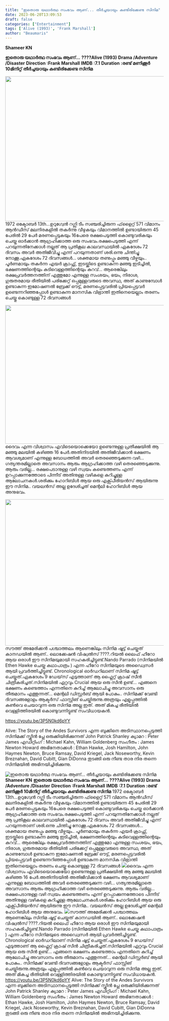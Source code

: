 ```yaml
---
title: "ഇതൊരു യഥാർത്ഥ സംഭവം ആണ്... തീർച്ചയായും കണ്ടിരിക്കേണ്ട സിനിമ"
date: 2023-06-20T13:09:53
draft: false
categories: ["Entertainment"]
tags: ['Alive (1993)', 'Frank Marshall']
author: "Beaumaris"
---
```


<strong>Shameer KN </strong>

<strong>ഇതൊരു യഥാർത്ഥ സംഭവം ആണ്...</strong>
<strong>????Alive (1993)</strong>
<strong>Drama /Adventure /Disaster</strong>
<strong>Direction :Frank Marshall</strong>
<strong>IMDB :7.1</strong>
<strong>Duration :രണ്ട് മണിക്കൂർ 10മിനിറ്റ്</strong>
<strong>തീർച്ചയായും കണ്ടിരിക്കേണ്ട സിനിമ</strong>

<a href="https://cdn.boolokam.com/articles/2023/06/dqffff.jpg"><img class=" wp-image-400335 aligncenter" src="https://cdn.boolokam.com/articles/2023/06/dqffff.jpg" alt="" width="876" height="460" /></a>1972 ഒക്ടോബർ 13th...ഉറുഗ്വേൻ റഗ്ബി ടീം സഞ്ചരിച്ചിരുന്ന ഫ്‌ളൈറ്റ് 571 വിമാനം ആൻഡീസ്‌ മലനിരകളിൽ തകർന്നു വീഴുകയും വിമാനത്തിൽ ഉണ്ടായിരുന്ന 45 പേരിൽ 29 പേർ മരണപ്പെടുകയും 16പേരെ രക്ഷപെടുത്തി കൊണ്ടുവരികയും ചെയ്ത ഓർക്കാൻ ആഗ്രഹിക്കാത്ത ഒരു സംഭവം.രക്ഷപെടുത്തി എന്ന് പറയുന്നതിനേക്കാൾ നല്ലത് ആ പ്രതികൂല കാലവസ്ഥയിൽ ഏകദേശം 72 ദിവസം അവർ അതിജീവിച്ചു എന്ന് പറയുന്നതാണ് ശരി.ഒന്നു ചിന്തിച്ചു നോക്കൂ.ഏകദേശം 72 ദിവസങ്ങൾ... ശക്തമായ തണുപ്പും മഞ്ഞു വീഴ്ചയും.. പൂർണമായും തകർന്ന എയർ ക്രാഫ്റ്റ്, ഇടയ്ക്കിടെ ഉണ്ടാകുന്ന മഞ്ഞു ഇടിച്ചിൽ, ഭക്ഷണത്തിന്റെയും കുടിവെള്ളത്തിന്റെയും കുറവ്... ആരെങ്കിലും രക്ഷപ്രവർത്തനത്തിന് എത്തുമോ എന്നുള്ള സംശയം, ഭയം, നിരാശ, ഗുരുതരമായ രീതിയിൽ പരിക്കേറ്റ് ഒപ്പമുള്ളവരുടെ അവസ്ഥ, അത് കാണുമ്പോൾ ഉണ്ടാകുന്ന ഇമോഷണൽ ബ്രേക്ക്‌ ഔട്ട്‌, മരണപ്പെട്ടവരിൽ പ്രിയപ്പെട്ടവർ ഉണ്ടെന്നറിഞ്ഞപ്പോൾ ഉണ്ടാകുന്ന മാനസിക വിഭ്രാന്തി ഇതിനെയെല്ലാം തരണം ചെയ്തു കൊണ്ടുള്ള 72 ദിവസങ്ങൾ

<a href="https://cdn.boolokam.com/articles/2023/06/dqdfffffg-1.jpg"><img class="wp-image-400336 aligncenter" src="https://cdn.boolokam.com/articles/2023/06/dqdfffffg-1.jpg" alt="" width="782" height="440" /></a>ദൈവം എന്ന വിശ്വാസം എവിടെയൊക്കെയോ ഉണ്ടെന്നുള്ള പ്രതീക്ഷയിൽ ആ മഞ്ഞു മലയിൽ കഴിഞ്ഞ 16 പേർ.അതിനിടയിൽ അതിജീവിക്കാൻ ഭക്ഷണം ആവശ്യമാണ്‌ എന്നുള്ള ബോധത്തിൽ അവർ തെരഞ്ഞെടുക്കുന്ന വഴി... ഗത്യന്തരമില്ലാതെ അവസാനം ആരും ആഗ്രഹിക്കാത്ത വഴി തെരഞ്ഞെടുക്കുന്നു. ആരും വരില്ല... രക്ഷപെടാനുള്ള വഴി സ്വയം കണ്ടെത്തണം എന്ന് ഉറപ്പാക്കുന്നത്തോടെ പിന്നീട് അതിനുള്ള വഴികളെ കുറിച്ചുള്ള ആലോചനകൾ.ശരിക്കും ഹോറിബിൾ ആയ ഒരു എക്സ്പീരിയൻസ് ആയിരുന്നു ഈ സിനിമ.. വയലൻസ് അല്ല ഉദേശിച്ചത്‌ മെന്റലി ഹോറിബിൾ ആയ അനുഭവം.

<a href="https://cdn.boolokam.com/articles/2023/06/fwwfggg.jpg"><img class=" wp-image-400337 aligncenter" src="https://cdn.boolokam.com/articles/2023/06/fwwfggg.jpg" alt="" width="829" height="464" /></a>സൗത്ത് അമേരിക്കൻ പശ്ചാത്തലം ആണെങ്കിലും സിനിമ ഷൂട്ട്‌ ചെയ്തത് കാനഡയിൽ ആണ്.. ലൊക്കേഷൻ വിഷ്വൽസ് ????.റിയൽ ലൈഫ് ഹീറോ ആയ ഒരാൾ ഈ സിനിമയുമായി സഹകരിച്ചിട്ടുണ്ട്.Nando Parrado (സിനിമയിൽ Ethen Hawke ചെയ്ത കഥാപാത്രം ) എന്ന ഹീറോ സിനിമയുടെ അഡ്വൈസർ ആയി പ്രവർത്തിച്ചിട്ടുണ്ട്. Chronological ഓർഡറിലാണ് സിനിമ ഷൂട്ട്‌ ചെയ്തത്.ഏകദേശം 9 ഡേയ്‌സ് എടുത്താണ് ആ ഫ്ലൈറ്റ് ക്രാഷ് സീൻ ചിത്രീകരിച്ചത്.സിനിമയിൽ ഏറ്റവും Crucial ആയ ഒരു സീൻ ഉണ്ട്... എങ്ങനെ ഭക്ഷണം കണ്ടെത്താം എന്നതിനെ കുറിച്ച് ആലോചിച്ചു അവസാനം ഒരു തീരുമാനം എത്തുന്നത്... മെന്റലി ഡിസ്റ്റർബ് ആയി പോകും.. സിനിമക്ക് വേണ്ടി ദിവസങ്ങളോളം ആക്ടർസ് ഫാസ്റ്റിങ് ചെയ്തിരുന്നു.അത്രയും എളുപ്പത്തിൽ കൺവെ ചെയാവുന്ന ഒരു സിനിമ അല്ല ഇത്. അത് മികച്ച രീതിയിൽ വെള്ളിത്തിരയിൽ കൊണ്ടുവന്നിട്ടുണ്ട് സംവിധായകൻ.

https://youtu.be/3P5N0kd6pYY

Alive: The Story of the Andes Survivors എന്ന ബുക്കിനെ അടിസ്ഥാനപ്പെടുത്തി സിനിമക്ക് സ്ക്രീൻ പ്ലേ ഒരുക്കിയിരിക്കുന്നത് John Patrick Shanley
ക്യാമറ : Peter James
എഡിറ്റിംഗ് : Michael Kahn, William Goldenberg
സംഗീതം : James Newton Howard
അഭിനേതാക്കൾ : Ethan Hawke, Josh Hamilton, John Haymes Newton, Bruce Ramsay, David Kriegel, Jack Noseworthy, Kevin Breznahan, David Cubitt, Gian DiDonna തുടങ്ങി ഒരു നീണ്ട താര നിര തന്നെ സിനിമയിൽ അഭിനയിച്ചിരിക്കുന്നു.


![ഇതൊരു യഥാർത്ഥ സംഭവം ആണ്... തീർച്ചയായും കണ്ടിരിക്കേണ്ട സിനിമ](https://cdn.boolokam.com/articles/2023/06/dqffff.jpg)**Shameer KN** **ഇതൊരു യഥാർത്ഥ സംഭവം ആണ്...** **????Alive (1993)** **Drama /Adventure /Disaster** **Direction :Frank Marshall** **IMDB :7.1** **Duration :രണ്ട് മണിക്കൂർ 10മിനിറ്റ്** **തീർച്ചയായും കണ്ടിരിക്കേണ്ട സിനിമ** [](https://cdn.boolokam.com/articles/2023/06/dqffff.jpg)1972 ഒക്ടോബർ 13th...ഉറുഗ്വേൻ റഗ്ബി ടീം സഞ്ചരിച്ചിരുന്ന ഫ്‌ളൈറ്റ് 571 വിമാനം ആൻഡീസ്‌ മലനിരകളിൽ തകർന്നു വീഴുകയും വിമാനത്തിൽ ഉണ്ടായിരുന്ന 45 പേരിൽ 29 പേർ മരണപ്പെടുകയും 16പേരെ രക്ഷപെടുത്തി കൊണ്ടുവരികയും ചെയ്ത ഓർക്കാൻ ആഗ്രഹിക്കാത്ത ഒരു സംഭവം.രക്ഷപെടുത്തി എന്ന് പറയുന്നതിനേക്കാൾ നല്ലത് ആ പ്രതികൂല കാലവസ്ഥയിൽ ഏകദേശം 72 ദിവസം അവർ അതിജീവിച്ചു എന്ന് പറയുന്നതാണ് ശരി.ഒന്നു ചിന്തിച്ചു നോക്കൂ.ഏകദേശം 72 ദിവസങ്ങൾ... ശക്തമായ തണുപ്പും മഞ്ഞു വീഴ്ചയും.. പൂർണമായും തകർന്ന എയർ ക്രാഫ്റ്റ്, ഇടയ്ക്കിടെ ഉണ്ടാകുന്ന മഞ്ഞു ഇടിച്ചിൽ, ഭക്ഷണത്തിന്റെയും കുടിവെള്ളത്തിന്റെയും കുറവ്... ആരെങ്കിലും രക്ഷപ്രവർത്തനത്തിന് എത്തുമോ എന്നുള്ള സംശയം, ഭയം, നിരാശ, ഗുരുതരമായ രീതിയിൽ പരിക്കേറ്റ് ഒപ്പമുള്ളവരുടെ അവസ്ഥ, അത് കാണുമ്പോൾ ഉണ്ടാകുന്ന ഇമോഷണൽ ബ്രേക്ക്‌ ഔട്ട്‌, മരണപ്പെട്ടവരിൽ പ്രിയപ്പെട്ടവർ ഉണ്ടെന്നറിഞ്ഞപ്പോൾ ഉണ്ടാകുന്ന മാനസിക വിഭ്രാന്തി ഇതിനെയെല്ലാം തരണം ചെയ്തു കൊണ്ടുള്ള 72 ദിവസങ്ങൾ [![](https://cdn.boolokam.com/articles/2023/06/dqdfffffg-1.jpg)](https://cdn.boolokam.com/articles/2023/06/dqdfffffg-1.jpg)ദൈവം എന്ന വിശ്വാസം എവിടെയൊക്കെയോ ഉണ്ടെന്നുള്ള പ്രതീക്ഷയിൽ ആ മഞ്ഞു മലയിൽ കഴിഞ്ഞ 16 പേർ.അതിനിടയിൽ അതിജീവിക്കാൻ ഭക്ഷണം ആവശ്യമാണ്‌ എന്നുള്ള ബോധത്തിൽ അവർ തെരഞ്ഞെടുക്കുന്ന വഴി... ഗത്യന്തരമില്ലാതെ അവസാനം ആരും ആഗ്രഹിക്കാത്ത വഴി തെരഞ്ഞെടുക്കുന്നു. ആരും വരില്ല... രക്ഷപെടാനുള്ള വഴി സ്വയം കണ്ടെത്തണം എന്ന് ഉറപ്പാക്കുന്നത്തോടെ പിന്നീട് അതിനുള്ള വഴികളെ കുറിച്ചുള്ള ആലോചനകൾ.ശരിക്കും ഹോറിബിൾ ആയ ഒരു എക്സ്പീരിയൻസ് ആയിരുന്നു ഈ സിനിമ.. വയലൻസ് അല്ല ഉദേശിച്ചത്‌ മെന്റലി ഹോറിബിൾ ആയ അനുഭവം. [![](https://cdn.boolokam.com/articles/2023/06/fwwfggg.jpg)](https://cdn.boolokam.com/articles/2023/06/fwwfggg.jpg)സൗത്ത് അമേരിക്കൻ പശ്ചാത്തലം ആണെങ്കിലും സിനിമ ഷൂട്ട്‌ ചെയ്തത് കാനഡയിൽ ആണ്.. ലൊക്കേഷൻ വിഷ്വൽസ് ????.റിയൽ ലൈഫ് ഹീറോ ആയ ഒരാൾ ഈ സിനിമയുമായി സഹകരിച്ചിട്ടുണ്ട്.Nando Parrado (സിനിമയിൽ Ethen Hawke ചെയ്ത കഥാപാത്രം ) എന്ന ഹീറോ സിനിമയുടെ അഡ്വൈസർ ആയി പ്രവർത്തിച്ചിട്ടുണ്ട്. Chronological ഓർഡറിലാണ് സിനിമ ഷൂട്ട്‌ ചെയ്തത്.ഏകദേശം 9 ഡേയ്‌സ് എടുത്താണ് ആ ഫ്ലൈറ്റ് ക്രാഷ് സീൻ ചിത്രീകരിച്ചത്.സിനിമയിൽ ഏറ്റവും Crucial ആയ ഒരു സീൻ ഉണ്ട്... എങ്ങനെ ഭക്ഷണം കണ്ടെത്താം എന്നതിനെ കുറിച്ച് ആലോചിച്ചു അവസാനം ഒരു തീരുമാനം എത്തുന്നത്... മെന്റലി ഡിസ്റ്റർബ് ആയി പോകും.. സിനിമക്ക് വേണ്ടി ദിവസങ്ങളോളം ആക്ടർസ് ഫാസ്റ്റിങ് ചെയ്തിരുന്നു.അത്രയും എളുപ്പത്തിൽ കൺവെ ചെയാവുന്ന ഒരു സിനിമ അല്ല ഇത്. അത് മികച്ച രീതിയിൽ വെള്ളിത്തിരയിൽ കൊണ്ടുവന്നിട്ടുണ്ട് സംവിധായകൻ. https://youtu.be/3P5N0kd6pYY Alive: The Story of the Andes Survivors എന്ന ബുക്കിനെ അടിസ്ഥാനപ്പെടുത്തി സിനിമക്ക് സ്ക്രീൻ പ്ലേ ഒരുക്കിയിരിക്കുന്നത് John Patrick Shanley ക്യാമറ : Peter James എഡിറ്റിംഗ് : Michael Kahn, William Goldenberg സംഗീതം : James Newton Howard അഭിനേതാക്കൾ : Ethan Hawke, Josh Hamilton, John Haymes Newton, Bruce Ramsay, David Kriegel, Jack Noseworthy, Kevin Breznahan, David Cubitt, Gian DiDonna തുടങ്ങി ഒരു നീണ്ട താര നിര തന്നെ സിനിമയിൽ അഭിനയിച്ചിരിക്കുന്നു.
